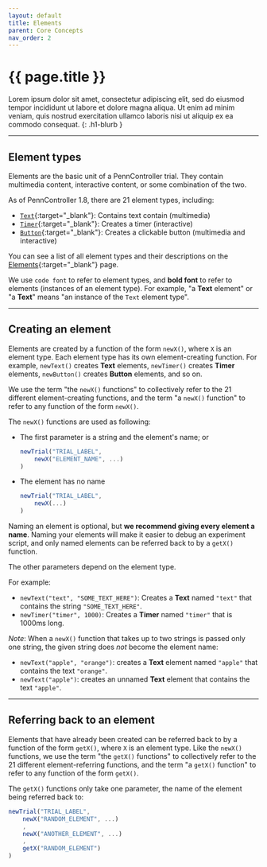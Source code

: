 ```yaml
---
layout: default
title: Elements
parent: Core Concepts
nav_order: 2
---
```


# {{ page.title }}

Lorem ipsum dolor sit amet, consectetur adipiscing elit, sed do eiusmod tempor incididunt ut labore et dolore magna aliqua. Ut enim ad minim veniam, quis nostrud exercitation ullamco laboris nisi ut aliquip ex ea commodo consequat.
{: .h1-blurb }

---

## Element types

Elements are the basic unit of a PennController trial. They contain multimedia content, interactive content, or some combination of the two.

As of PennController 1.8, there are 21 element types, including: 

+ [`Text`]({{site.baseurl}}/docs/elements/text){:target="_blank"}: Contains text contain (multimedia)
+ [`Timer`]({{site.baseurl}}/docs/elements/timer){:target="_blank"}: Creates a timer (interactive)
+ [`Button`]({{site.baseurl}}/docs/elements/button){:target="_blank"}: Creates a clickable button (multimedia and interactive)

You can see a list of all element types and their descriptions on the [Elements]({{site.baseurl}}/docs/elements){:target="_blank"} page.

We use `code font` to refer to element types, and **bold font** to refer to elements (instances of an element type). For example, "a **Text** element" or "a **Text**" means "an instance of the `Text` element type".

---

## Creating an element

Elements are created by a function of the form `newX()`, where `X` is an element type. Each element type has its own element-creating function. For example, `newText()` creates **Text** elements, `newTimer()` creates **Timer** elements, `newButton()` creates **Button** elements, and so on. 

We use the term "the `newX()` functions" to collectively refer to the 21 different element-creating functions, and the term "a `newX()` function" to refer to any function of the form `newX()`.

The `newX()` functions are used as following:
+ The first parameter is a string and the element's name; or
    ```js
    newTrial("TRIAL_LABEL", 
        newX("ELEMENT_NAME", ...)
    )
    ```
+ The element has no name
    ```js
    newTrial("TRIAL_LABEL", 
        newX(...)
    )
    ```

Naming an element is optional, but **we recommend giving every element a name**. Naming your elements will make it easier to debug an experiment script, and only named elements can be referred back to by a `getX()` function.

The other parameters depend on the element type.

For example:
+ `newText("text", "SOME_TEXT_HERE")`: Creates a **Text** named `"text"` that contains the string `"SOME_TEXT_HERE"`.
+ `newTimer("timer", 1000)`: Creates a **Timer** named `"timer"` that is 1000ms long.

*Note*: When a `newX()` function that takes up to two strings is passed only one string, the given string does *not* become the element name: 
+ `newText("apple", "orange")`: creates a **Text** element named `"apple"` that contains the text `"orange"`.
+ `newText("apple")`: creates an unnamed **Text** element that contains the text `"apple"`.

---

## Referring back to an element

Elements that have already been created can be referred back to by a function of the form `getX()`, where `X` is an element type. Like the `newX()` functions, we use the term "the `getX()` functions" to collectively refer to the 21 different element-referring functions, and the term "a `getX()` function" to refer to any function of the form `getX()`.

The `getX()` functions only take one parameter, the name of the element being referred back to:
```js
newTrial("TRIAL_LABEL", 
    newX("RANDOM_ELEMENT", ...)
    ,
    newX("ANOTHER_ELEMENT", ...)
    ,
    getX("RANDOM_ELEMENT")
)
```


